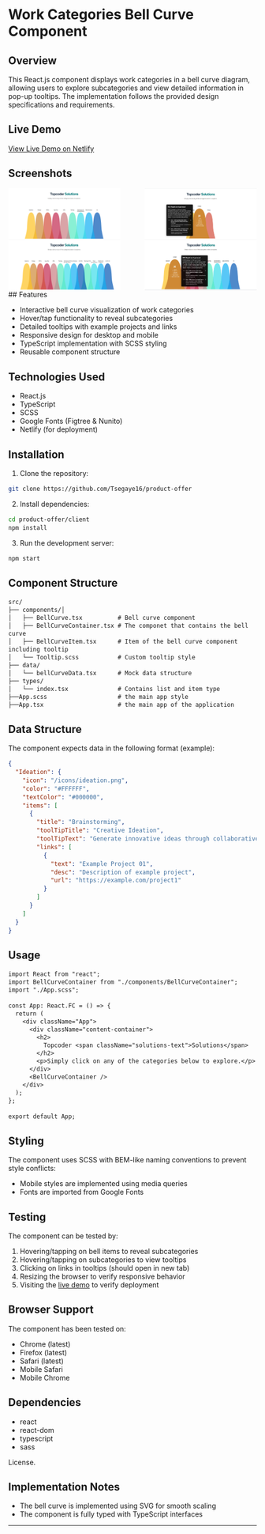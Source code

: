 # Work Categories Bell Curve Component

## Overview

This React.js component displays work categories in a bell curve diagram, allowing users to explore subcategories and view detailed information in pop-up tooltips. The implementation follows the provided design specifications and requirements.

## Live Demo

[View Live Demo on Netlify](https://leafy-conkies-2821cb.netlify.app/)

## Screenshots

<div style="display: flex; justify-content: space-between;">
  <img src="client/public/desktop-view.png" alt="" width="45%" />
  <img src="client/public/demo2.png" alt="" width="45%" />

</div>
<div style="display: flex; justify-content: space-between;">
  <img src="client/public/demo3.png" alt="" width="45%" />
  <img src="client/public/demo4.png" alt="" width="45%" />
</div>
## Features

- Interactive bell curve visualization of work categories
- Hover/tap functionality to reveal subcategories
- Detailed tooltips with example projects and links
- Responsive design for desktop and mobile
- TypeScript implementation with SCSS styling
- Reusable component structure

## Technologies Used

- React.js
- TypeScript
- SCSS
- Google Fonts (Figtree & Nunito)
- Netlify (for deployment)

## Installation

1. Clone the repository:

```bash
git clone https://github.com/Tsegaye16/product-offer
```

2. Install dependencies:

```bash
cd product-offer/client
npm install
```

3. Run the development server:

```bash
npm start
```

## Component Structure

```
src/
├── components/│
│   ├── BellCurve.tsx          # Bell curve component
│   ├── BellCurveContainer.tsx # The componet that contains the bell curve
│   ├── BellCurveItem.tsx      # Item of the bell curve component including tooltip
│   └── Tooltip.scss           # Custom tooltip style
├── data/
│   └── bellCurveData.tsx      # Mock data structure
├── types/
│   └── index.tsx              # Contains list and item type
├──App.scss                    # the main app style
├──App.tsx                     # the main app of the application

```

## Data Structure

The component expects data in the following format (example):

```json
{
  "Ideation": {
    "icon": "/icons/ideation.png",
    "color": "#FFFFFF",
    "textColor": "#000000",
    "items": [
      {
        "title": "Brainstorming",
        "toolTipTitle": "Creative Ideation",
        "toolTipText": "Generate innovative ideas through collaborative sessions",
        "links": [
          {
            "text": "Example Project 01",
            "desc": "Description of example project",
            "url": "https://example.com/project1"
          }
        ]
      }
    ]
  }
}
```

## Usage

```tsx
import React from "react";
import BellCurveContainer from "./components/BellCurveContainer";
import "./App.scss";

const App: React.FC = () => {
  return (
    <div className="App">
      <div className="content-container">
        <h2>
          Topcoder <span className="solutions-text">Solutions</span>
        </h2>
        <p>Simply click on any of the categories below to explore.</p>
      </div>
      <BellCurveContainer />
    </div>
  );
};

export default App;
```

## Styling

The component uses SCSS with BEM-like naming conventions to prevent style conflicts:

- Mobile styles are implemented using media queries
- Fonts are imported from Google Fonts

## Testing

The component can be tested by:

1. Hovering/tapping on bell items to reveal subcategories
2. Hovering/tapping on subcategories to view tooltips
3. Clicking on links in tooltips (should open in new tab)
4. Resizing the browser to verify responsive behavior
5. Visiting the [live demo](https://https://leafy-conkies-2821cb.netlify.app/) to verify deployment

## Browser Support

The component has been tested on:

- Chrome (latest)
- Firefox (latest)
- Safari (latest)
- Mobile Safari
- Mobile Chrome

## Dependencies

- react
- react-dom
- typescript
- sass

License.

## Implementation Notes

- The bell curve is implemented using SVG for smooth scaling
- The component is fully typed with TypeScript interfaces

---
